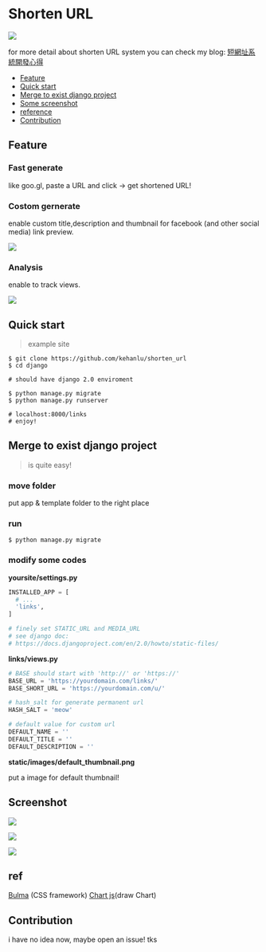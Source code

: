 # Shorten URL

![](https://img.shields.io/badge/Django-2.0-blue.svg)

for more detail about shorten URL system you can check my blog: 
[短網址系統開發心得](https://deephank.tw/blog/shorten-url-system/)

- [Feature](#feature)
- [Quick start](#quick-start)
- [Merge to exist django project](#merge-to-exist-django-project)
- [Some screenshot](#screenshot)
- [reference](#ref)
- [Contribution](#contribution)

## Feature

### Fast generate
like goo.gl, paste a URL and click -> get shortened URL!

### Costom gernerate
enable custom title,description and thumbnail for facebook (and other social media) link preview.

![](https://i.imgur.com/4fs2IOR.png)

### Analysis
enable to track views.

![](https://i.imgur.com/zM90mPW.png)

## Quick start
> example site
```
$ git clone https://github.com/kehanlu/shorten_url
$ cd django

# should have django 2.0 enviroment 

$ python manage.py migrate
$ python manage.py runserver

# localhost:8000/links
# enjoy! 
```

## Merge to exist django project

> is quite easy!
> 

### move folder
put app & template folder to the right place

### run
```
$ python manage.py migrate
```

### modify some codes

**yoursite/settings.py**
```python
INSTALLED_APP = [
  # ...
  'links',
]

# finely set STATIC_URL and MEDIA_URL
# see django doc:
# https://docs.djangoproject.com/en/2.0/howto/static-files/
```


**links/views.py**
```python
# BASE should start with 'http://' or 'https://'
BASE_URL = 'https://yourdomain.com/links/'
BASE_SHORT_URL = 'https://yourdomain.com/u/'

# hash_salt for generate permanent url
HASH_SALT = 'meow'

# default value for custom url
DEFAULT_NAME = ''
DEFAULT_TITLE = ''
DEFAULT_DESCRIPTION = ''
```

**static/images/default_thumbnail.png**

put a image for default thumbnail!

## Screenshot
![](https://i.imgur.com/ea9lgOt.png)

![](https://i.imgur.com/XZnNHKo.png)

![](https://i.imgur.com/zM90mPW.png)

## ref

[Bulma](https://bulma.io/) (CSS framework)
[Chart js](https://www.chartjs.org/)(draw Chart)
## Contribution

i have no idea now, maybe open an issue! tks